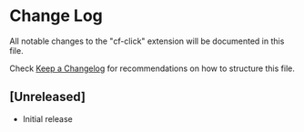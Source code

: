 # Change Log

All notable changes to the "cf-click" extension will be documented in this file.

Check [Keep a Changelog](http://keepachangelog.com/) for recommendations on how to structure this file.

## [Unreleased]

- Initial release
